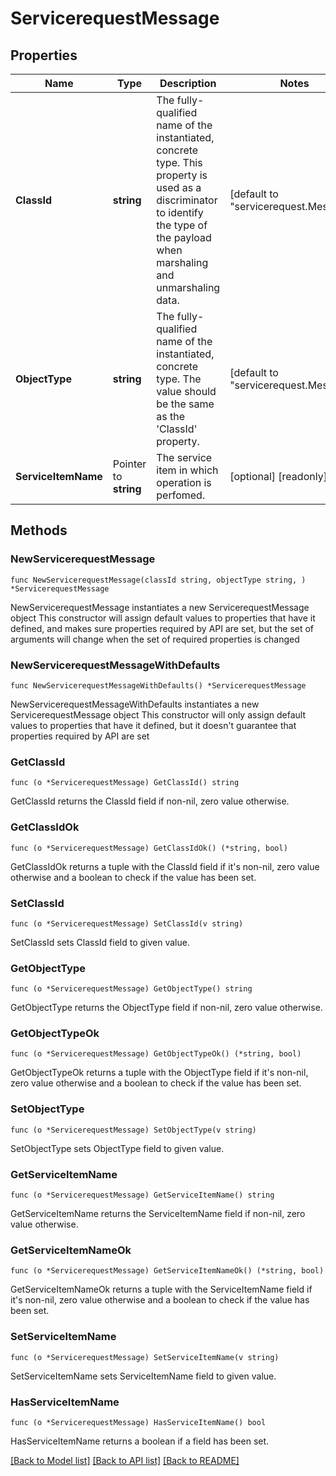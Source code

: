 # ServicerequestMessage

## Properties

Name | Type | Description | Notes
------------ | ------------- | ------------- | -------------
**ClassId** | **string** | The fully-qualified name of the instantiated, concrete type. This property is used as a discriminator to identify the type of the payload when marshaling and unmarshaling data. | [default to "servicerequest.Message"]
**ObjectType** | **string** | The fully-qualified name of the instantiated, concrete type. The value should be the same as the &#39;ClassId&#39; property. | [default to "servicerequest.Message"]
**ServiceItemName** | Pointer to **string** | The service item in which operation is perfomed. | [optional] [readonly] 

## Methods

### NewServicerequestMessage

`func NewServicerequestMessage(classId string, objectType string, ) *ServicerequestMessage`

NewServicerequestMessage instantiates a new ServicerequestMessage object
This constructor will assign default values to properties that have it defined,
and makes sure properties required by API are set, but the set of arguments
will change when the set of required properties is changed

### NewServicerequestMessageWithDefaults

`func NewServicerequestMessageWithDefaults() *ServicerequestMessage`

NewServicerequestMessageWithDefaults instantiates a new ServicerequestMessage object
This constructor will only assign default values to properties that have it defined,
but it doesn't guarantee that properties required by API are set

### GetClassId

`func (o *ServicerequestMessage) GetClassId() string`

GetClassId returns the ClassId field if non-nil, zero value otherwise.

### GetClassIdOk

`func (o *ServicerequestMessage) GetClassIdOk() (*string, bool)`

GetClassIdOk returns a tuple with the ClassId field if it's non-nil, zero value otherwise
and a boolean to check if the value has been set.

### SetClassId

`func (o *ServicerequestMessage) SetClassId(v string)`

SetClassId sets ClassId field to given value.


### GetObjectType

`func (o *ServicerequestMessage) GetObjectType() string`

GetObjectType returns the ObjectType field if non-nil, zero value otherwise.

### GetObjectTypeOk

`func (o *ServicerequestMessage) GetObjectTypeOk() (*string, bool)`

GetObjectTypeOk returns a tuple with the ObjectType field if it's non-nil, zero value otherwise
and a boolean to check if the value has been set.

### SetObjectType

`func (o *ServicerequestMessage) SetObjectType(v string)`

SetObjectType sets ObjectType field to given value.


### GetServiceItemName

`func (o *ServicerequestMessage) GetServiceItemName() string`

GetServiceItemName returns the ServiceItemName field if non-nil, zero value otherwise.

### GetServiceItemNameOk

`func (o *ServicerequestMessage) GetServiceItemNameOk() (*string, bool)`

GetServiceItemNameOk returns a tuple with the ServiceItemName field if it's non-nil, zero value otherwise
and a boolean to check if the value has been set.

### SetServiceItemName

`func (o *ServicerequestMessage) SetServiceItemName(v string)`

SetServiceItemName sets ServiceItemName field to given value.

### HasServiceItemName

`func (o *ServicerequestMessage) HasServiceItemName() bool`

HasServiceItemName returns a boolean if a field has been set.


[[Back to Model list]](../README.md#documentation-for-models) [[Back to API list]](../README.md#documentation-for-api-endpoints) [[Back to README]](../README.md)


